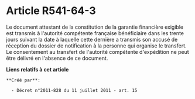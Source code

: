 # Article R541-64-3

Le document attestant de la constitution de la garantie financière exigible est transmis à l'autorité compétente française
bénéficiaire dans les trente jours suivant la date à laquelle cette dernière a transmis son accusé de réception du dossier de
notification à la personne qui organise le transfert. Le consentement au transfert de l'autorité compétente d'expédition ne
peut être délivré en l'absence de ce document.

**Liens relatifs à cet article**

	**Créé par**:

	  - Décret n°2011-828 du 11 juillet 2011 - art. 15
